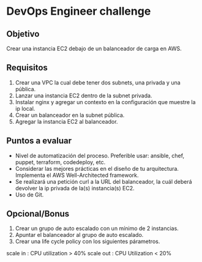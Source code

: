 # DevOps Engineer challenge

## Objetivo

Crear una instancia EC2 debajo de un balanceador de carga en AWS.

## Requisitos

1. Crear una VPC la cual debe tener dos subnets, una privada y una pública.
3. Lanzar una instancia EC2 dentro de la subnet privada.
4. Instalar nginx y agregar un contexto en la configuración que muestre la ip local.
5. Crear un balanceador en la subnet pública.
6. Agregar la instancia EC2 al balanceador.

## Puntos a evaluar

- Nivel de automatización del proceso. Preferible usar: ansible, chef, puppet, terraform, codedeploy, etc.
- Considerar las mejores prácticas en el diseño de tu arquitectura. Implementa el AWS Well-Architected framework.
- Se realizará una petición curl a la URL del balanceador, la cuál deberá devolver la ip privada de la(s) instancia(s) EC2.
- Uso de Git.

## Opcional/Bonus

1. Crear un grupo de auto escalado con un mínimo de 2 instancias.
2. Apuntar el balanceador al grupo de auto escalado.
3. Crear una life cycle policy con los siguientes párametros.

scale in : CPU utilization > 40%
scale out : CPU Utilization < 20%